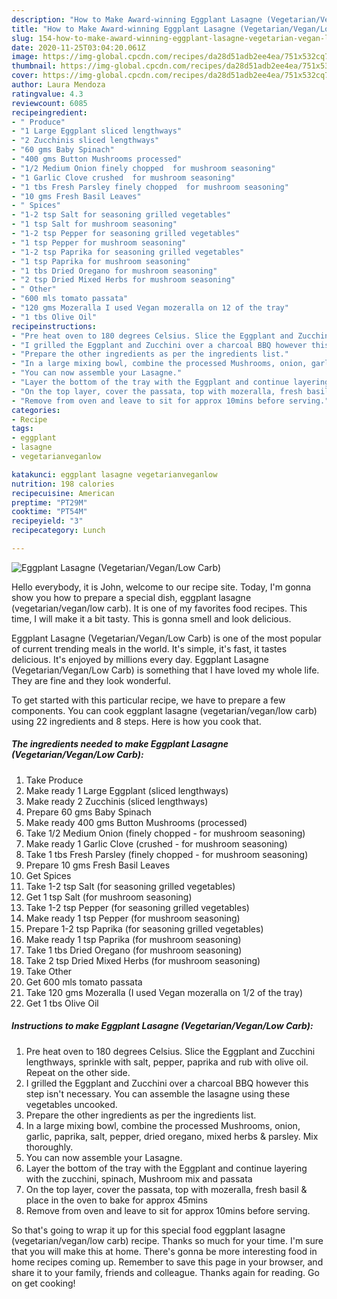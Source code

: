 ```yaml
---
description: "How to Make Award-winning Eggplant Lasagne (Vegetarian/Vegan/Low Carb)"
title: "How to Make Award-winning Eggplant Lasagne (Vegetarian/Vegan/Low Carb)"
slug: 154-how-to-make-award-winning-eggplant-lasagne-vegetarian-vegan-low-carb
date: 2020-11-25T03:04:20.061Z
image: https://img-global.cpcdn.com/recipes/da28d51adb2ee4ea/751x532cq70/eggplant-lasagne-vegetarianveganlow-carb-recipe-main-photo.jpg
thumbnail: https://img-global.cpcdn.com/recipes/da28d51adb2ee4ea/751x532cq70/eggplant-lasagne-vegetarianveganlow-carb-recipe-main-photo.jpg
cover: https://img-global.cpcdn.com/recipes/da28d51adb2ee4ea/751x532cq70/eggplant-lasagne-vegetarianveganlow-carb-recipe-main-photo.jpg
author: Laura Mendoza
ratingvalue: 4.3
reviewcount: 6085
recipeingredient:
- " Produce"
- "1 Large Eggplant sliced lengthways"
- "2 Zucchinis sliced lengthways"
- "60 gms Baby Spinach"
- "400 gms Button Mushrooms processed"
- "1/2 Medium Onion finely chopped  for mushroom seasoning"
- "1 Garlic Clove crushed  for mushroom seasoning"
- "1 tbs Fresh Parsley finely chopped  for mushroom seasoning"
- "10 gms Fresh Basil Leaves"
- " Spices"
- "1-2 tsp Salt for seasoning grilled vegetables"
- "1 tsp Salt for mushroom seasoning"
- "1-2 tsp Pepper for seasoning grilled vegetables"
- "1 tsp Pepper for mushroom seasoning"
- "1-2 tsp Paprika for seasoning grilled vegetables"
- "1 tsp Paprika for mushroom seasoning"
- "1 tbs Dried Oregano for mushroom seasoning"
- "2 tsp Dried Mixed Herbs for mushroom seasoning"
- " Other"
- "600 mls tomato passata"
- "120 gms Mozeralla I used Vegan mozeralla on 12 of the tray"
- "1 tbs Olive Oil"
recipeinstructions:
- "Pre heat oven to 180 degrees Celsius. Slice the Eggplant and Zucchini lengthways, sprinkle with salt, pepper, paprika and rub with olive oil. Repeat on the other side."
- "I grilled the Eggplant and Zucchini over a charcoal BBQ however this step isn&#39;t necessary. You can assemble the lasagne using these vegetables uncooked."
- "Prepare the other ingredients as per the ingredients list."
- "In a large mixing bowl, combine the processed Mushrooms, onion, garlic, paprika, salt, pepper, dried oregano, mixed herbs &amp; parsley. Mix thoroughly."
- "You can now assemble your Lasagne."
- "Layer the bottom of the tray with the Eggplant and continue layering with the zucchini, spinach, Mushroom mix and passata"
- "On the top layer, cover the passata, top with mozeralla, fresh basil &amp; place in the oven to bake for approx 45mins"
- "Remove from oven and leave to sit for approx 10mins before serving."
categories:
- Recipe
tags:
- eggplant
- lasagne
- vegetarianveganlow

katakunci: eggplant lasagne vegetarianveganlow 
nutrition: 198 calories
recipecuisine: American
preptime: "PT29M"
cooktime: "PT54M"
recipeyield: "3"
recipecategory: Lunch

---
```



![Eggplant Lasagne (Vegetarian/Vegan/Low Carb)](https://img-global.cpcdn.com/recipes/da28d51adb2ee4ea/751x532cq70/eggplant-lasagne-vegetarianveganlow-carb-recipe-main-photo.jpg)

Hello everybody, it is John, welcome to our recipe site. Today, I'm gonna show you how to prepare a special dish, eggplant lasagne (vegetarian/vegan/low carb). It is one of my favorites food recipes. This time, I will make it a bit tasty. This is gonna smell and look delicious.



Eggplant Lasagne (Vegetarian/Vegan/Low Carb) is one of the most popular of current trending meals in the world. It's simple, it's fast, it tastes delicious. It's enjoyed by millions every day. Eggplant Lasagne (Vegetarian/Vegan/Low Carb) is something that I have loved my whole life. They are fine and they look wonderful.


To get started with this particular recipe, we have to prepare a few components. You can cook eggplant lasagne (vegetarian/vegan/low carb) using 22 ingredients and 8 steps. Here is how you cook that.

<!--inarticleads1-->

##### The ingredients needed to make Eggplant Lasagne (Vegetarian/Vegan/Low Carb):

1. Take  Produce
1. Make ready 1 Large Eggplant (sliced lengthways)
1. Make ready 2 Zucchinis (sliced lengthways)
1. Prepare 60 gms Baby Spinach
1. Make ready 400 gms Button Mushrooms (processed)
1. Take 1/2 Medium Onion (finely chopped - for mushroom seasoning)
1. Make ready 1 Garlic Clove (crushed - for mushroom seasoning)
1. Take 1 tbs Fresh Parsley (finely chopped - for mushroom seasoning)
1. Prepare 10 gms Fresh Basil Leaves
1. Get  Spices
1. Take 1-2 tsp Salt (for seasoning grilled vegetables)
1. Get 1 tsp Salt (for mushroom seasoning)
1. Take 1-2 tsp Pepper (for seasoning grilled vegetables)
1. Make ready 1 tsp Pepper (for mushroom seasoning)
1. Prepare 1-2 tsp Paprika (for seasoning grilled vegetables)
1. Make ready 1 tsp Paprika (for mushroom seasoning)
1. Take 1 tbs Dried Oregano (for mushroom seasoning)
1. Take 2 tsp Dried Mixed Herbs (for mushroom seasoning)
1. Take  Other
1. Get 600 mls tomato passata
1. Take 120 gms Mozeralla (I used Vegan mozeralla on 1/2 of the tray)
1. Get 1 tbs Olive Oil




<!--inarticleads2-->

##### Instructions to make Eggplant Lasagne (Vegetarian/Vegan/Low Carb):

1. Pre heat oven to 180 degrees Celsius. Slice the Eggplant and Zucchini lengthways, sprinkle with salt, pepper, paprika and rub with olive oil. Repeat on the other side.
1. I grilled the Eggplant and Zucchini over a charcoal BBQ however this step isn&#39;t necessary. You can assemble the lasagne using these vegetables uncooked.
1. Prepare the other ingredients as per the ingredients list.
1. In a large mixing bowl, combine the processed Mushrooms, onion, garlic, paprika, salt, pepper, dried oregano, mixed herbs &amp; parsley. Mix thoroughly.
1. You can now assemble your Lasagne.
1. Layer the bottom of the tray with the Eggplant and continue layering with the zucchini, spinach, Mushroom mix and passata
1. On the top layer, cover the passata, top with mozeralla, fresh basil &amp; place in the oven to bake for approx 45mins
1. Remove from oven and leave to sit for approx 10mins before serving.




So that's going to wrap it up for this special food eggplant lasagne (vegetarian/vegan/low carb) recipe. Thanks so much for your time. I'm sure that you will make this at home. There's gonna be more interesting food in home recipes coming up. Remember to save this page in your browser, and share it to your family, friends and colleague. Thanks again for reading. Go on get cooking!
